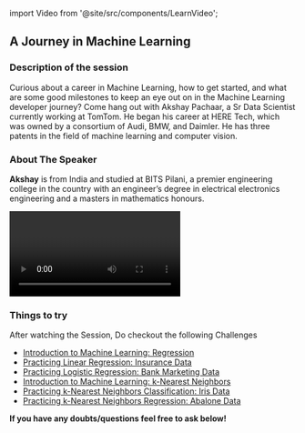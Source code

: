 import Video from '@site/src/components/LearnVideo';

## A Journey in Machine Learning

### Description of the session

Curious about a career in Machine Learning, how to get started, and what are some good milestones to keep an eye out on in the Machine Learning developer journey? Come hang out with Akshay Pachaar, a Sr Data Scientist currently working at TomTom. He began his career at HERE Tech, which was owned by a consortium of Audi, BMW, and Daimler. He has three patents in the field of machine learning and computer vision.

### About The Speaker

**Akshay** is from India and studied at BITS Pilani, a premier engineering college in the country with an engineer’s degree in electrical electronics engineering and a masters in mathematics honours.

<Video link="https://youtube.com/embed/DHXU3Fal9t0"></Video>

### Things to try

After watching the Session, Do checkout the following Challenges
- [Introduction to Machine Learning: Regression](https://app.stackup.dev/quest_page/introduction-to-machine-learning-regression)
- [Practicing Linear Regression: Insurance Data](https://app.stackup.dev/quest_page/practicing-linear-regression)
- [Practicing Logistic Regression: Bank Marketing Data](https://app.stackup.dev/quest_page/practicing-logistic-regression)
- [Introduction to Machine Learning: k-Nearest Neighbors](https://app.stackup.dev/quest_page/introduction-to-machine-learning-k-nearest-neighbors)
- [Practicing k-Nearest Neighbors Classification: Iris Data](https://app.stackup.dev/quest_page/practicing-k-nearest-neighbors-classification-iris-data)
- [Practicing k-Nearest Neighbors Regression: Abalone Data](https://app.stackup.dev/quest_page/practicing-k-nearest-neighbors-regression-abalone-data)

**If you have any doubts/questions feel free to ask below!**